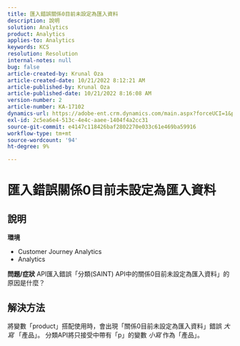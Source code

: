 ```yaml
---
title: 匯入錯誤關係0目前未設定為匯入資料
description: 說明
solution: Analytics
product: Analytics
applies-to: Analytics
keywords: KCS
resolution: Resolution
internal-notes: null
bug: false
article-created-by: Krunal Oza
article-created-date: 10/21/2022 8:12:21 AM
article-published-by: Krunal Oza
article-published-date: 10/21/2022 8:16:08 AM
version-number: 2
article-number: KA-17102
dynamics-url: https://adobe-ent.crm.dynamics.com/main.aspx?forceUCI=1&pagetype=entityrecord&etn=knowledgearticle&id=18dd4612-1851-ed11-bba2-0022480867fb
exl-id: 2c5ea6e4-513c-4e4c-aaee-1404f4a2cc31
source-git-commit: e4147c118426baf2802270e033c61e469ba59916
workflow-type: tm+mt
source-wordcount: '94'
ht-degree: 9%

---
```


# 匯入錯誤關係0目前未設定為匯入資料

## 說明

<b>環境</b>
- Customer Journey Analytics
- Analytics



<b>問題/症狀</b>
API匯入錯誤「分類(SAINT) API中的關係0目前未設定為匯入資料」的原因是什麼？


## 解決方法


將變數「product」搭配使用時，會出現「關係0目前未設定為匯入資料」錯誤 *大寫* 「產品」。 分類API將只接受中帶有「p」的變數 *小寫* 作為「產品」。
